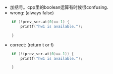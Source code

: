 - 加括号。cpp里的boolean运算有时候很confusing.
- wrong: (always false)
```c++
    if (!prev_scr.at(0)==-1) {
        printf("hw1 is available.");

    }
```

- correct: (return t or f)
```c++
    if (!(prev_scr.at(0)==-1)) {
        printf("hw1 is available.");

    }
```
